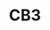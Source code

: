 ---
title: "CB3"
description: "Standalone Smart Home Battery Camera."
image: "/images/wifi/CB3.png"
images:
  - url: "/images/wifi/CB3.png"
    caption: "Front view"

features:
  - "1080p Full HD Resolution"
  - "128° Ultra-Wide Angle Lens"
  - "15m Dual Night Vision (IR + Color)"
  - "Smart Human Motion Detection"
  - "Two-Way Audio Communication"
  - "Weatherproof Outdoor Design"
  - "5200mAh Long-Life Battery"
specification:
  model: "CS-CB3 (1080P)"
  image_sensor: "	1/2.9” 2-Megapixel Progressive Scan CMOS Sensor"
  lens: "2.8mm @ F2.0 Viewing angle: 128° (Diagonal), 108°(Horizontal), 56°(Vertical)"
  resolution: "1080p / 2MP, 1920 x 1080"
  ip_range: "N/A"
  weight: "480 g"
  storage: "MicroSD Card (Up to 256 GB)"


price: "Contact Sales"
---